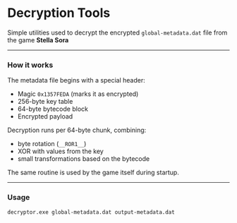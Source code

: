 

<h1>Decryption Tools</h1>

Simple utilities used to decrypt the encrypted `global-metadata.dat` file from the game **Stella Sora**

---

###  How it works

The metadata file begins with a special header:

* Magic `0x1357FEDA` (marks it as encrypted)
* 256-byte key table
* 64-byte bytecode block
* Encrypted payload

Decryption runs per 64-byte chunk, combining:

* byte rotation (`__ROR1__`)
* XOR with values from the key
* small transformations based on the bytecode

The same routine is used by the game itself during startup.

---


###  Usage

```bash
decryptor.exe global-metadata.dat output-metadata.dat
```

